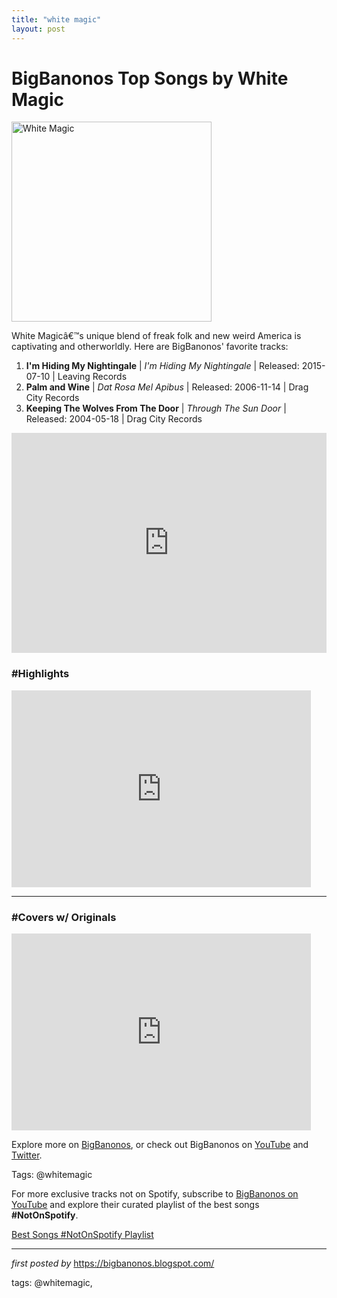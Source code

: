```yaml
---
title: "white magic"
layout: post
---
```

<h1>BigBanonos Top Songs by White Magic</h1>
<div class="separator"> <a href="https://ohmyrocknessdotcom.s3.amazonaws.com/uploads/band/image/172/open-uri20131208-8620-1t7cluu" > <img alt="White Magic" border="0" width="320" data-original-height="480" data-original-width="640" src="https://ohmyrocknessdotcom.s3.amazonaws.com/uploads/band/image/172/open-uri20131208-8620-1t7cluu"/> </a>
</div>
<p>White Magicâ€™s unique blend of freak folk and new weird America is captivating and otherworldly. Here are BigBanonos' favorite tracks:</p> <ol> <li><strong>I'm Hiding My Nightingale</strong> | <em>I'm Hiding My Nightingale</em> | Released: 2015-07-10 | Leaving Records</li> <li><strong>Palm and Wine</strong> | <em>Dat Rosa Mel Apibus</em> | Released: 2006-11-14 | Drag City Records</li> <li><strong>Keeping The Wolves From The Door</strong> | <em>Through The Sun Door</em> | Released: 2004-05-18 | Drag City Records</li>
</ol> <div> <iframe src="https://open.spotify.com/embed/playlist/1q12c6MyzG588Gndff6uiJ?utm_source=generator" width="100%" height="352" frameborder="0" allowfullscreen="" allow="autoplay; clipboard-write; encrypted-media; fullscreen; picture-in-picture" loading="lazy"></iframe>
</div> <h3>#Highlights</h3>
<div> <iframe allowfullscreen="" frameborder="0" height="315" src="https://www.youtube.com/embed/drf8UuofXy0?list=PLtuNtuTatqI3DdhEwLWV_TwzCzjd0gGPH" width="95%"></iframe>
</div>
<hr /> <h3>#Covers w/ Originals</h3>
<div> <iframe allowfullscreen="" frameborder="0" height="315" src="https://www.youtube.com/embed/JFIfA-43zOQ?list=PLtuNtuTatqI0T_GCRVtVWFUSn_PgEFzjS" width="95%"></iframe>
</div> <p>Explore more on <a href="https://bigbanonos.blogspot.com/">BigBanonos</a>, or check out BigBanonos on <a href="https://www.youtube.com/@BigBanonos">YouTube</a> and <a href="https://x.com/bigbanonos">Twitter</a>.</p> <p>Tags: @whitemagic</p>


<!--Subscribe and Playlist Links-->
<div>
    <p>For more exclusive tracks not on Spotify, subscribe to <a href="https://www.youtube.com/@BigBanonos" target="_blank">BigBanonos on YouTube</a> and explore their curated playlist of the best songs <strong>#NotOnSpotify</strong>.</p>
    <p><a href="https://www.youtube.com/playlist?list=PLtuNtuTatqI0kFahUCbtbfenC_ET5O_tr" target="_blank">Best Songs #NotOnSpotify Playlist<br /></a></p></div>

<hr />

<p><em>first posted by</em> <a href="https://bigbanonos.blogspot.com/" rel="noopener" target="_new">https://bigbanonos.blogspot.com/</a></p>

<p>tags: @whitemagic,</p>
